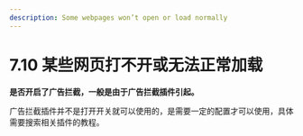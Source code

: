```yaml
---
description: Some webpages won’t open or load normally
---
```


# 7.10  某些网页打不开或无法正常加载

**是否开启了广告拦截，一般是由于广告拦截插件引起。**

广告拦截插件并不是打开开关就可以使用的，是需要一定的配置才可以使用，具体需要搜索相关插件的教程。
